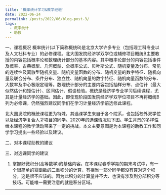 ```yaml
---
title: '概率统计学习&教学经验'
date: 2022-06-24
permalink: /posts/2022/06/blog-post-3/
tags:
  - 概率统计
  - 助教
---
```

一、课程概况
概率统计(以下简称概统B)是北京大学许多专业（包括理工科专业以及人文社科专业）的必修课程。北大国发院经济学双学位或辅修项目概统B主要教授的内容包括概率论和数理统计部分的基本内容。其中概率论部分的内容包括事件及概率、古典概型、几何概型、全概率公式、贝叶斯公式、随机变量及分布、常见的连续性及离散型随机变量、随机变量函数的分布、随机变量的数字特征、随机向量及联合分布、条件分布、独立性、随机向量的数字特征、随机向量函数的分布、大数率及中心极限定理等。数理统计部分的主要内容包括抽样分布、点估计（最大似然估计和矩估计）、区间估计、假设检验。概统是经济学专业学习后续课程，尤其是计量经济学的基础。因此，即使现阶段国发院经济学双学位项目不再将概统B列为必修课，仍然强烈建议同学们在学习计量经济学前选修此课程。

北大国发院的概统课程更为特殊，其选课学生来自于各个院系，也包括校外双学位以及经济学复合人才项目的同学。2020年的选课情况见下图。学生背景的多样性给本课程的教学活动带来了一定的挑战。本文主要意图是为本课程的助教工作和同学学习提出一些经验以及建议。

二、对本课程助教的建议


三、对选课同学的建议
1. 掌握好微积分(高等数学)的基础内容。在本课程春季学期的期末考试中，有一个很简单的幂函数的二重积分的计算，有相当一部分同学都没有算对这个积分，这是很不应该的。因为此积分的计算量并不大、也没有涉及到分部积分等技巧。可能唯一需要注意的就是积分区域。
------